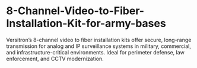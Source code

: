 # 8-Channel-Video-to-Fiber-Installation-Kit-for-army-bases
Versitron’s 8-channel video to fiber installation kits offer secure, long-range transmission for analog and IP surveillance systems in military, commercial, and infrastructure-critical environments. Ideal for perimeter defense, law enforcement, and CCTV modernization.
